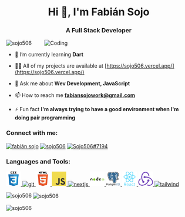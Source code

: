 <h1 align="center">Hi 👋, I'm Fabián Sojo</h1>
<h3 align="center">A Full Stack Developer</h3>
<img align="right" alt="Coding" width="400" src="https://external-content.duckduckgo.com/iu/?u=https%3A%2F%2Fcdn.dribbble.com%2Fusers%2F1059583%2Fscreenshots%2F4171367%2Fcoding-freak.gif&f=1&nofb=1&ipt=c10cd0df3629dd6b0356df1cfcf8340e8a678d7c30927cef88a32e98eb5f0b96&ipo=images" />

<p align="left"> <img src="https://komarev.com/ghpvc/?username=sojo506&label=Profile%20views&color=0e75b6&style=flat" alt="sojo506" /> </p>

- 🌱 I’m currently learning **Dart**

- 👨‍💻 All of my projects are available at [https://sojo506.vercel.app/](https://sojo506.vercel.app/)

- 💬 Ask me about **Wev Development, JavaScript**

- 📫 How to reach me **fabiansojowork@gmail.com**

- ⚡ Fun fact **I'm always trying to have a good environment when I'm doing pair programming**

<h3 align="left">Connect with me:</h3>
<p align="left">
<a href="https://linkedin.com/in/fabián sojo" target="blank"><img align="center" src="https://raw.githubusercontent.com/rahuldkjain/github-profile-readme-generator/master/src/images/icons/Social/linked-in-alt.svg" alt="fabián sojo" height="30" width="40" /></a>
<a href="https://instagram.com/sojo506" target="blank"><img align="center" src="https://raw.githubusercontent.com/rahuldkjain/github-profile-readme-generator/master/src/images/icons/Social/instagram.svg" alt="sojo506" height="30" width="40" /></a>
<a href="https://discord.gg/Sojo506#7194" target="blank"><img align="center" src="https://raw.githubusercontent.com/rahuldkjain/github-profile-readme-generator/master/src/images/icons/Social/discord.svg" alt="Sojo506#7194" height="30" width="40" /></a>
</p>

<h3 align="left">Languages and Tools:</h3>
<p align="left"> <a href="https://www.w3schools.com/css/" target="_blank" rel="noreferrer"> <img src="https://raw.githubusercontent.com/devicons/devicon/master/icons/css3/css3-original-wordmark.svg" alt="css3" width="40" height="40"/> </a> <a href="https://git-scm.com/" target="_blank" rel="noreferrer"> <img src="https://www.vectorlogo.zone/logos/git-scm/git-scm-icon.svg" alt="git" width="40" height="40"/> </a> <a href="https://www.w3.org/html/" target="_blank" rel="noreferrer"> <img src="https://raw.githubusercontent.com/devicons/devicon/master/icons/html5/html5-original-wordmark.svg" alt="html5" width="40" height="40"/> </a> <a href="https://developer.mozilla.org/en-US/docs/Web/JavaScript" target="_blank" rel="noreferrer"> <img src="https://raw.githubusercontent.com/devicons/devicon/master/icons/javascript/javascript-original.svg" alt="javascript" width="40" height="40"/> </a> <a href="https://nextjs.org/" target="_blank" rel="noreferrer"> <img src="https://cdn.worldvectorlogo.com/logos/nextjs-2.svg" alt="nextjs" width="40" height="40"/> </a> <a href="https://nodejs.org" target="_blank" rel="noreferrer"> <img src="https://raw.githubusercontent.com/devicons/devicon/master/icons/nodejs/nodejs-original-wordmark.svg" alt="nodejs" width="40" height="40"/> </a> <a href="https://www.postgresql.org" target="_blank" rel="noreferrer"> <img src="https://raw.githubusercontent.com/devicons/devicon/master/icons/postgresql/postgresql-original-wordmark.svg" alt="postgresql" width="40" height="40"/> </a> <a href="https://reactjs.org/" target="_blank" rel="noreferrer"> <img src="https://raw.githubusercontent.com/devicons/devicon/master/icons/react/react-original-wordmark.svg" alt="react" width="40" height="40"/> </a> <a href="https://redux.js.org" target="_blank" rel="noreferrer"> <img src="https://raw.githubusercontent.com/devicons/devicon/master/icons/redux/redux-original.svg" alt="redux" width="40" height="40"/> </a> <a href="https://tailwindcss.com/" target="_blank" rel="noreferrer"> <img src="https://www.vectorlogo.zone/logos/tailwindcss/tailwindcss-icon.svg" alt="tailwind" width="40" height="40"/> </a> </p>

<p><img align="left" src="https://github-readme-stats.vercel.app/api/top-langs?username=sojo506&show_icons=true&locale=en&layout=compact" alt="sojo506" /></p>

<p>&nbsp;<img align="center" src="https://github-readme-stats.vercel.app/api?username=sojo506&show_icons=true&locale=en" alt="sojo506" /></p>

<p><img align="center" src="https://github-readme-streak-stats.herokuapp.com/?user=sojo506&" alt="sojo506" /></p>
